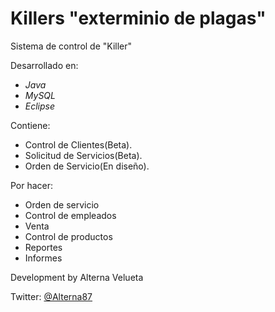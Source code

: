 Killers "exterminio de plagas"
=======

Sistema de control de "Killer"

Desarrollado en:
* *Java*
* *MySQL*
* *Eclipse*

Contiene:

  * Control de Clientes(Beta).
  * Solicitud de Servicios(Beta).
  * Orden de Servicio(En diseño).

Por hacer:
* Orden de servicio
* Control de empleados
* Venta
* Control de productos
* Reportes
* Informes


Development by Alterna Velueta

Twitter: [@Alterna87](https://twitter.com/Alterna87)


